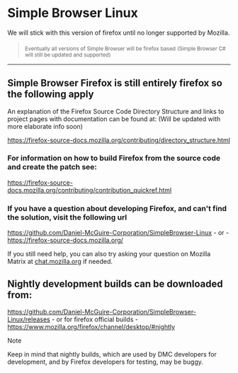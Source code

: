# Simple Browser Linux
We will stick with this version of firefox until no longer supported by Mozilla.
> <sub>Eventually all versions of Simple Browser will be firefox based</sub>
> <sub>(Simple Browser C# will still be updated and supported)</sub>


-------------------------------
## Simple Browser Firefox is still entirely firefox so the following apply

An explanation of the Firefox Source Code Directory Structure and links to
project pages with documentation can be found at: (Will be updated with more elaborate info soon) 

   https://firefox-source-docs.mozilla.org/contributing/directory_structure.html

### For information on how to build Firefox from the source code and create the patch see:

   https://firefox-source-docs.mozilla.org/contributing/contribution_quickref.html

### If you have a question about developing Firefox, and can't find the solution, visit the following url

   https://github.com/Daniel-McGuire-Corporation/SimpleBrowser-Linux
      - or -
   https://firefox-source-docs.mozilla.org/

If you still need help, you can also try asking your question on Mozilla Matrix at [chat.mozilla.org](https://chat.mozilla.org/#/room/#introduction:mozilla.org) if needed.


## Nightly development builds can be downloaded from:

   https://github.com/Daniel-McGuire-Corporation/SimpleBrowser-Linux/releases
        - or for firefox official builds -
 https://www.mozilla.org/firefox/channel/desktop/#nightly
> [!NOTE]
> Keep in mind that nightly builds, which are used by DMC developers for development, and by Firefox developers for
> testing, may be buggy.

